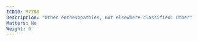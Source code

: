 ```yaml
---
ICD10: M7788
Description: "Other enthesopathies, not elsewhere classified: Other"
Matters: No
Weight: 0
---
```

